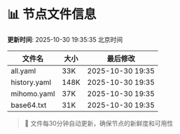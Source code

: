 # 📊 节点文件信息

**更新时间**: 2025-10-30 19:35:35 北京时间

| 文件名 | 大小 | 最后修改 |
|--------|------|----------|
| all.yaml | 33K | 2025-10-30 19:35 |
| history.yaml | 148K | 2025-10-30 19:35 |
| mihomo.yaml | 37K | 2025-10-30 19:35 |
| base64.txt | 31K | 2025-10-30 19:35 |

> 🔄 文件每30分钟自动更新，确保节点的新鲜度和可用性
